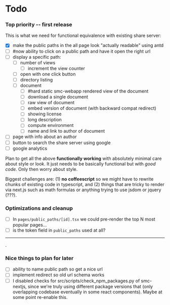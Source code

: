 # Todo

### Top priority -- first release

This is what we need for functional equivalence with existing share server:

- [x] make the public paths in the all page look "actually readable" using antd
- [ ] #now  ability to click on a public path and have it open the right url
- [ ] display a specific path:
  - [ ] number of views
    - [ ] increment the view counter
  - [ ] open with one click button
  - [ ] directory listing
  - [ ] document
    - [ ] #hard static smc-webapp rendered view of the document
    - [ ] download a single document
    - [ ] raw view of document
    - [ ] embed version of document (with backward compat redirect)
    - [ ] showing license
    - [ ] long description
    - [ ] compute environment
    - [ ] name and link to author of document
- [ ] page with info about an author
- [ ] button to search the share server using google
- [ ] google analytics

Plan to get all the above **functionally working** with absolutely minimal care about style or look.  It just needs to be basically functional but with _good code._  Only then worry about style.

Biggest challenges are: (1) **no coffeescript** so we might have to rewrite chunks of existing code in typescript, and (2) things that are tricky to render via next.js such as math formulas or anything trying to use jsdom or jquery (???).

### Optimizations and cleanup

- [ ]  In `pages/public_paths/[id].tsx`  we could pre-render the top N most popular pages...
- [ ] is the token field in `public_paths`  used at all? 

---

.

### Nice things to plan for later

- [ ] ability to name public path so get a nice url
- [ ] implement redirect so old url schema works
- [ ] I disabled checks for  src/scripts/check\_npm\_packages.py of smc-nextjs, since we're truly using different package versions that (only overlapping codebase eventually in some react components).   Maybe at some point re-enable this.
